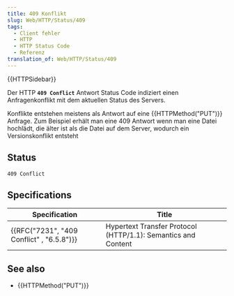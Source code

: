 ```yaml
---
title: 409 Konflikt
slug: Web/HTTP/Status/409
tags:
  - Client fehler
  - HTTP
  - HTTP Status Code
  - Referenz
translation_of: Web/HTTP/Status/409
---
```

{{HTTPSidebar}}

Der HTTP **`409 Conflict`** Antwort Status Code indiziert einen Anfragenkonflikt mit dem aktuellen Status des Servers.

Konflikte entstehen meistens als Antwort auf eine {{HTTPMethod("PUT")}} Anfrage. Zum Beispiel erhält man eine 409 Antwort wenn man eine Datei hochlädt, die älter ist als die Datei auf dem Server, wodurch ein Versionskonflikt entsteht

## Status

    409 Conflict

## Specifications

| Specification                                            | Title                                                         |
| -------------------------------------------------------- | ------------------------------------------------------------- |
| {{RFC("7231", "409 Conflict" , "6.5.8")}} | Hypertext Transfer Protocol (HTTP/1.1): Semantics and Content |

## See also

- {{HTTPMethod("PUT")}}
